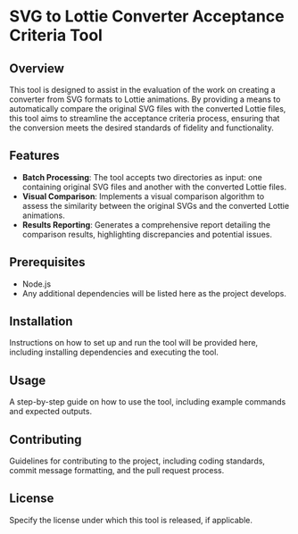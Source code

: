 # SVG to Lottie Converter Acceptance Criteria Tool

## Overview

This tool is designed to assist in the evaluation of the work on creating a converter from SVG formats to Lottie animations. By providing a means to automatically compare the original SVG files with the converted Lottie files, this tool aims to streamline the acceptance criteria process, ensuring that the conversion meets the desired standards of fidelity and functionality.

## Features

- **Batch Processing**: The tool accepts two directories as input: one containing original SVG files and another with the converted Lottie files.
- **Visual Comparison**: Implements a visual comparison algorithm to assess the similarity between the original SVGs and the converted Lottie animations.
- **Results Reporting**: Generates a comprehensive report detailing the comparison results, highlighting discrepancies and potential issues.

## Prerequisites

- Node.js
- Any additional dependencies will be listed here as the project develops.

## Installation

Instructions on how to set up and run the tool will be provided here, including installing dependencies and executing the tool.

## Usage

A step-by-step guide on how to use the tool, including example commands and expected outputs.

## Contributing

Guidelines for contributing to the project, including coding standards, commit message formatting, and the pull request process.

## License

Specify the license under which this tool is released, if applicable.
